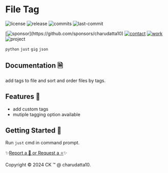  
# File Tag

<!-- Badges: Project Status GitHub -->
![license](https://flat.badgen.net/static/license/GPL-3.0/blue)
![release](https://flat.badgen.net/github/release/charudatta10/file_tag)
![commits](https://flat.badgen.net/github/commits/charudatta10/file_tag)
![last-commit](https://flat.badgen.net/github/last-commit/charudatta10/file_tag)

[![sponsor](https://flat.badgen.net//static/sponsor/%E2%9D%A4?)](https://github.com/sponsors/charudatta10)
[![contact](https://flat.badgen.net//static/contact/%E2%98%8E)](https://charudatta10.github.io/LinkNet/)
[![work](https://flat.badgen.net//static/portfolio/%F0%9F%96%BF)](https://charudatta10.github.io/Portfolio/)
![project](https://flat.badgen.net///static/project/file_tag)

<!-- Badges: Tools used -->
`python` `just` `gig` `json` 

## Documentation 🗎

add tags to file and sort and order files by tags.  

## Features 🌟

- add custom tags 
- mutiple tagging option available 
 

## Getting Started 🌱

Run `just` cmd in command prompt.

✨[Report a 🐛 or Request a ⭐](https://github.com/charudatta10/file_tag/issues)✨

Copyright :copyright: 2024 CK :tm: @ charudatta10.   

<!-- Acknowledgment, References, Misc -->
